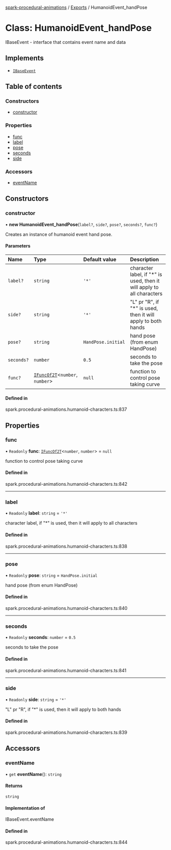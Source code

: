 [spark-procedural-animations](../README.md) / [Exports](../modules.md) / HumanoidEvent\_handPose

# Class: HumanoidEvent\_handPose

IBaseEvent - interface that contains event name and data

## Implements

- [`IBaseEvent`](../interfaces/IBaseEvent.md)

## Table of contents

### Constructors

- [constructor](HumanoidEvent_handPose.md#constructor)

### Properties

- [func](HumanoidEvent_handPose.md#func)
- [label](HumanoidEvent_handPose.md#label)
- [pose](HumanoidEvent_handPose.md#pose)
- [seconds](HumanoidEvent_handPose.md#seconds)
- [side](HumanoidEvent_handPose.md#side)

### Accessors

- [eventName](HumanoidEvent_handPose.md#eventname)

## Constructors

### constructor

• **new HumanoidEvent_handPose**(`label?`, `side?`, `pose?`, `seconds?`, `func?`)

Creates an instance of humanoid event hand pose.

#### Parameters

| Name | Type | Default value | Description |
| :------ | :------ | :------ | :------ |
| `label?` | `string` | `'*'` | character label, if "*" is used, then it will apply to all characters |
| `side?` | `string` | `'*'` | "L" pr "R", if "*" is used, then it will apply to both hands |
| `pose?` | `string` | `HandPose.initial` | hand pose (from enum HandPose) |
| `seconds?` | `number` | `0.5` | seconds to take the pose |
| `func?` | [`IFuncOf2T`](../interfaces/IFuncOf2T.md)<`number`, `number`\> | `null` | function to control pose taking curve |

#### Defined in

spark.procedural-animations.humanoid-characters.ts:837

## Properties

### func

• `Readonly` **func**: [`IFuncOf2T`](../interfaces/IFuncOf2T.md)<`number`, `number`\> = `null`

function to control pose taking curve

#### Defined in

spark.procedural-animations.humanoid-characters.ts:842

___

### label

• `Readonly` **label**: `string` = `'*'`

character label, if "*" is used, then it will apply to all characters

#### Defined in

spark.procedural-animations.humanoid-characters.ts:838

___

### pose

• `Readonly` **pose**: `string` = `HandPose.initial`

hand pose (from enum HandPose)

#### Defined in

spark.procedural-animations.humanoid-characters.ts:840

___

### seconds

• `Readonly` **seconds**: `number` = `0.5`

seconds to take the pose

#### Defined in

spark.procedural-animations.humanoid-characters.ts:841

___

### side

• `Readonly` **side**: `string` = `'*'`

"L" pr "R", if "*" is used, then it will apply to both hands

#### Defined in

spark.procedural-animations.humanoid-characters.ts:839

## Accessors

### eventName

• `get` **eventName**(): `string`

#### Returns

`string`

#### Implementation of

IBaseEvent.eventName

#### Defined in

spark.procedural-animations.humanoid-characters.ts:844
